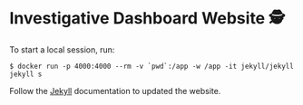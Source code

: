 # Investigative Dashboard Website 🕵️

To start a local session, run:

```
$ docker run -p 4000:4000 --rm -v `pwd`:/app -w /app -it jekyll/jekyll jekyll s
```

Follow the [Jekyll](https://jekyllrb.com/docs/home/) documentation to updated the website.
